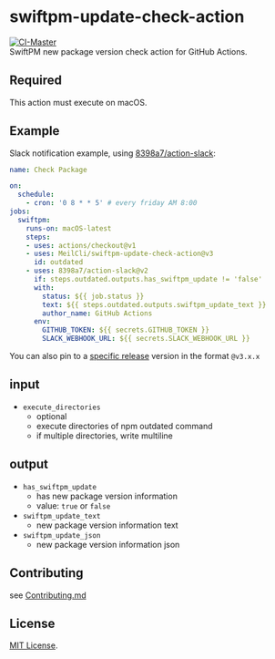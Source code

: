 # swiftpm-update-check-action
[![CI-Master](https://github.com/MeilCli/swiftpm-update-check-action/actions/workflows/ci-master.yml/badge.svg)](https://github.com/MeilCli/swiftpm-update-check-action/actions/workflows/ci-master.yml)  
SwiftPM new package version check action for GitHub Actions.

## Required
This action must execute on macOS.

## Example
Slack notification example, using [8398a7/action-slack](https://github.com/8398a7/action-slack):

```yaml
name: Check Package

on: 
  schedule:
    - cron: '0 8 * * 5' # every friday AM 8:00
jobs:
  swiftpm:
    runs-on: macOS-latest
    steps:
    - uses: actions/checkout@v1
    - uses: MeilCli/swiftpm-update-check-action@v3
      id: outdated
    - uses: 8398a7/action-slack@v2
      if: steps.outdated.outputs.has_swiftpm_update != 'false'
      with:
        status: ${{ job.status }}
        text: ${{ steps.outdated.outputs.swiftpm_update_text }}
        author_name: GitHub Actions
      env:
        GITHUB_TOKEN: ${{ secrets.GITHUB_TOKEN }}
        SLACK_WEBHOOK_URL: ${{ secrets.SLACK_WEBHOOK_URL }}
```
You can also pin to a [specific release](https://github.com/MeilCli/swiftpm-update-check-action/releases) version in the format `@v3.x.x`

## input
- `execute_directories`
  - optional
  - execute directories of npm outdated command
  - if multiple directories, write multiline

## output
- `has_swiftpm_update`
  - has new package version information
  - value: `true` or `false`
- `swiftpm_update_text`
  - new package version information text
- `swiftpm_update_json`
  - new package version information json

## Contributing
see [Contributing.md](./.github/CONTRIBUTING.md)

## License
[MIT License](LICENSE).
